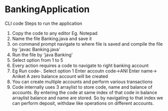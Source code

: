 # BankingApplication
CLI code
Steps to run the application
1. Copy the code to any editor Eg. Notepad
2. Name the file Banking.java and save it
3. on command prompt navigate to where file is saved and compile the file by 'javac Banking.java'
4. Run the file by 'java Banking' 
5. Select option from 1 to 5
6. Every action requires a code to navigate to right banking account
7. Eg Run code-. Select option 1
   Enter accoutn code->ANI
   Enter name-> Aniket
   A zero balance account will be created
8. You can create multiple accounts and perform various transactions 
9. Code internally uses 3 arraylist to store code, name and balance of accounts. 
By entering the code at same index of that code in balance arraylist balance and name are stored. So by navigating to that index we can perform 
deposit, withdaw like operations on different accounts.
